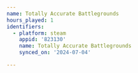 ```yaml
---
name: Totally Accurate Battlegrounds
hours_played: 1
identifiers:
  - platform: steam
    appid: '823130'
    name: Totally Accurate Battlegrounds
    synced_on: '2024-07-04'

---
```

